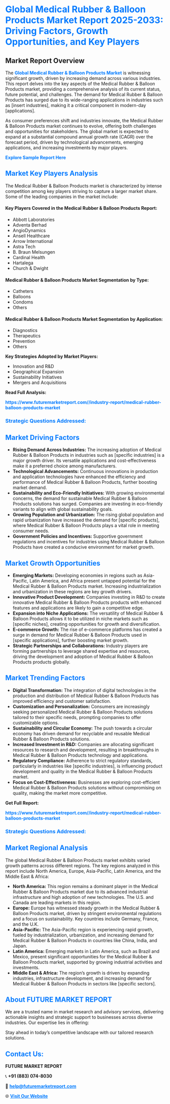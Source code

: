<h1 style="color: #007BFF;">Global Medical Rubber & Balloon Products Market Report 2025-2033: Driving Factors, Growth Opportunities, and Key Players</h1>

<section id="overview">
<h2>Market Report Overview</h2>
<p>The <a href="https://www.futuremarketreport.com//industry-report/medical-rubber-balloon-products-market" style="color: #007BFF; text-decoration: none;"><strong>Global Medical Rubber & Balloon Products Market</strong></a> is witnessing significant growth, driven by increasing demand across various industries. This report delves into the key aspects of the Medical Rubber & Balloon Products market, providing a comprehensive analysis of its current status, future potential, and challenges. The demand for Medical Rubber & Balloon Products has surged due to its wide-ranging applications in industries such as [insert industries], making it a critical component in modern-day [applications].</p>
<p>As consumer preferences shift and industries innovate, the Medical Rubber & Balloon Products market continues to evolve, offering both challenges and opportunities for stakeholders. The global market is expected to expand at a substantial compound annual growth rate (CAGR) over the forecast period, driven by technological advancements, emerging applications, and increasing investments by major players.</p>
</section>

<section id="overview">
<p><a href="https://www.futuremarketreport.com//request-sample/reportId=63632" style="color: #007BFF; text-decoration: none;"><strong>Explore Sample Report Here</strong></a></p>
</section>

<section id="key-players">
<h2 style="color: #007BFF;">Market Key Players Analysis</h2>
<p>The Medical Rubber & Balloon Products market is characterized by intense competition among key players striving to capture a larger market share. Some of the leading companies in the market include:</p>
<h4>Key Players Covered in the Medical Rubber & Balloon Products Report:</h4>
<ul><li>Abbott Laboratories</li><li>Adventa Berhad</li><li>AngioDynamics</li><li>Ansell Healthcare</li><li>Arrow International</li><li>Astra Tech</li><li>B. Braun Melsungen</li><li>Cardinal Health</li><li>Hartalega</li><li>Church &amp; Dwight</li></ul>
<h4>Medical Rubber & Balloon Products Market Segmentation by Type:</h4>
<ul><li>Catheters</li><li>Balloons</li><li>Condoms</li><li>Others</li></ul>

<h4>Medical Rubber & Balloon Products Market Segmentation by Application:</h4>
<ul><li>Diagnostics</li><li>Therapeutics</li><li>Prevention</li><li>Others</li></ul>
<p><strong>Key Strategies Adopted by Market Players:</strong></p>
<ul>
<li>Innovation and R&D</li>
<li>Geographical Expansion</li>
<li>Sustainability Initiatives</li>
<li>Mergers and Acquisitions</li>
</ul>
</section>

<section>
<p><strong>Read Full Analysis: </strong></p><a href="https://www.futuremarketreport.com//industry-report/medical-rubber-balloon-products-market" style="color: #007BFF; text-decoration: none;"><strong>https://www.futuremarketreport.com//industry-report/medical-rubber-balloon-products-market</strong></a>
<h3 style="color: #007BFF;">Strategic Questions Addressed:</h3>
</section>

<section id="driving-factors">
<h2 style="color: #007BFF;">Market Driving Factors</h2>
<ul>
<li><strong>Rising Demand Across Industries:</strong> The increasing adoption of Medical Rubber & Balloon Products in industries such as [specific industries] is a major growth driver. Its versatile applications and cost-effectiveness make it a preferred choice among manufacturers.</li>
<li><strong>Technological Advancements:</strong> Continuous innovations in production and application technologies have enhanced the efficiency and performance of Medical Rubber & Balloon Products, further boosting market demand.</li>
<li><strong>Sustainability and Eco-Friendly Initiatives:</strong> With growing environmental concerns, the demand for sustainable Medical Rubber & Balloon Products solutions has surged. Companies are investing in eco-friendly variants to align with global sustainability goals.</li>
<li><strong>Growing Population and Urbanization:</strong> The rising global population and rapid urbanization have increased the demand for [specific products], where Medical Rubber & Balloon Products plays a vital role in meeting consumer needs.</li>
<li><strong>Government Policies and Incentives:</strong> Supportive government regulations and incentives for industries using Medical Rubber & Balloon Products have created a conducive environment for market growth.</li>
</ul>
</section>

<section id="growth-opportunities">
<h2 style="color: #007BFF;">Market Growth Opportunities</h2>
<ul>
<li><strong>Emerging Markets:</strong> Developing economies in regions such as Asia-Pacific, Latin America, and Africa present untapped potential for the Medical Rubber & Balloon Products market. Increasing industrialization and urbanization in these regions are key growth drivers.</li>
<li><strong>Innovative Product Development:</strong> Companies investing in R&D to create innovative Medical Rubber & Balloon Products products with enhanced features and applications are likely to gain a competitive edge.</li>
<li><strong>Expansion into Niche Applications:</strong> The versatility of Medical Rubber & Balloon Products allows it to be utilized in niche markets such as [specific niches], creating opportunities for growth and diversification.</li>
<li><strong>E-commerce Growth:</strong> The rise of e-commerce platforms has created a surge in demand for Medical Rubber & Balloon Products used in [specific applications], further boosting market growth.</li>
<li><strong>Strategic Partnerships and Collaborations:</strong> Industry players are forming partnerships to leverage shared expertise and resources, driving the development and adoption of Medical Rubber & Balloon Products products globally.</li>
</ul>
</section>

<section id="trending-factors">
<h2 style="color: #007BFF;">Market Trending Factors</h2>
<ul>
<li><strong>Digital Transformation:</strong> The integration of digital technologies in the production and distribution of Medical Rubber & Balloon Products has improved efficiency and customer satisfaction.</li>
<li><strong>Customization and Personalization:</strong> Consumers are increasingly seeking personalized Medical Rubber & Balloon Products solutions tailored to their specific needs, prompting companies to offer customizable options.</li>
<li><strong>Sustainability and Circular Economy:</strong> The push towards a circular economy has driven demand for recyclable and reusable Medical Rubber & Balloon Products solutions.</li>
<li><strong>Increased Investment in R&D:</strong> Companies are allocating significant resources to research and development, resulting in breakthroughs in Medical Rubber & Balloon Products technology and applications.</li>
<li><strong>Regulatory Compliance:</strong> Adherence to strict regulatory standards, particularly in industries like [specific industries], is influencing product development and quality in the Medical Rubber & Balloon Products market.</li>
<li><strong>Focus on Cost-Effectiveness:</strong> Businesses are exploring cost-efficient Medical Rubber & Balloon Products solutions without compromising on quality, making the market more competitive.</li>
</ul>
</section>

<section>
<p><strong>Get Full Report: </strong></p><a href="https://www.futuremarketreport.com//industry-report/medical-rubber-balloon-products-market" style="color: #007BFF; text-decoration: none;"><strong>https://www.futuremarketreport.com//industry-report/medical-rubber-balloon-products-market</strong></a>
<h3 style="color: #007BFF;">Strategic Questions Addressed:</h3>
</section>


<section id="regional-analysis">
<h2 style="color: #007BFF;">Market Regional Analysis</h2>
<p>The global Medical Rubber & Balloon Products market exhibits varied growth patterns across different regions. The key regions analyzed in this report include North America, Europe, Asia-Pacific, Latin America, and the Middle East & Africa:</p>
<ul>
<li><strong>North America:</strong> This region remains a dominant player in the Medical Rubber & Balloon Products market due to its advanced industrial infrastructure and high adoption of new technologies. The U.S. and Canada are leading markets in this region.</li>
<li><strong>Europe:</strong> Europe has witnessed steady growth in the Medical Rubber & Balloon Products market, driven by stringent environmental regulations and a focus on sustainability. Key countries include Germany, France, and the U.K.</li>
<li><strong>Asia-Pacific:</strong> The Asia-Pacific region is experiencing rapid growth, fueled by industrialization, urbanization, and increasing demand for Medical Rubber & Balloon Products in countries like China, India, and Japan.</li>
<li><strong>Latin America:</strong> Emerging markets in Latin America, such as Brazil and Mexico, present significant opportunities for the Medical Rubber & Balloon Products market, supported by growing industrial activities and investments.</li>
<li><strong>Middle East & Africa:</strong> The region’s growth is driven by expanding industries, infrastructure development, and increasing demand for Medical Rubber & Balloon Products in sectors like [specific sectors].</li>
</ul>
</section>

<footer>
<h2 style="color: #007BFF;">About FUTURE MARKET REPORT</h2>
<p>We are a trusted name in market research and advisory services, delivering actionable insights and strategic support to businesses across diverse industries. Our expertise lies in offering:</p>

<p>Stay ahead in today’s competitive landscape with our tailored research solutions.</p>

<h2 style="color: #007BFF;">Contact Us:</h2>
<p><strong>FUTURE MARKET REPORT</strong></p>
<p>📞 <strong>+91 (883) 074-8030</strong></p>
<p>📧 <strong><a href="mailto:help@futuremarketreport.com" style="color: #007BFF;">help@futuremarketreport.com</a></strong></p>
<p>🌐 <strong><a href="https://www.futuremarketreport.com/" style="color: #007BFF;">Visit Our Website</a></strong></p>
</footer>